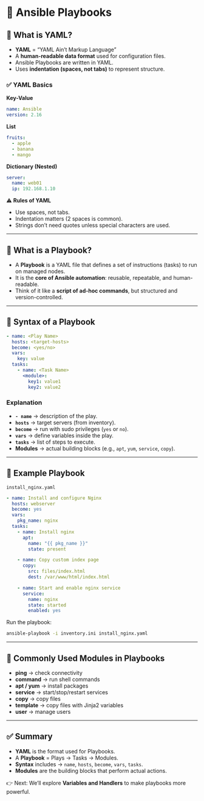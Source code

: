 
# 📘 Ansible Playbooks

## 🔹 What is YAML?
- **YAML** = “YAML Ain’t Markup Language”  
- A **human-readable data format** used for configuration files.  
- Ansible Playbooks are written in YAML.  
- Uses **indentation (spaces, not tabs)** to represent structure.  

### ✅ YAML Basics
**Key-Value**
```yaml
name: Ansible
version: 2.16
````

**List**

```yaml
fruits:
  - apple
  - banana
  - mango
```

**Dictionary (Nested)**

```yaml
server:
  name: web01
  ip: 192.168.1.10
```

⚠️ **Rules of YAML**

* Use spaces, not tabs.
* Indentation matters (2 spaces is common).
* Strings don’t need quotes unless special characters are used.

---

## 🔹 What is a Playbook?

* A **Playbook** is a YAML file that defines a set of instructions (tasks) to run on managed nodes.
* It is the **core of Ansible automation**: reusable, repeatable, and human-readable.
* Think of it like a **script of ad-hoc commands**, but structured and version-controlled.

---

## 🔹 Syntax of a Playbook

```yaml
- name: <Play Name>
  hosts: <target-hosts>
  become: <yes/no>
  vars:
    key: value
  tasks:
    - name: <Task Name>
      <module>:
        key1: value1
        key2: value2
```

### Explanation

* **`- name`** → description of the play.
* **`hosts`** → target servers (from inventory).
* **`become`** → run with sudo privileges (`yes` or `no`).
* **`vars`** → define variables inside the play.
* **`tasks`** → list of steps to execute.
* **Modules** → actual building blocks (e.g., `apt`, `yum`, `service`, `copy`).

---

## 🔹 Example Playbook

`install_nginx.yaml`

```yaml
- name: Install and configure Nginx
  hosts: webserver
  become: yes
  vars:
    pkg_name: nginx
  tasks:
    - name: Install nginx
      apt:
        name: "{{ pkg_name }}"
        state: present

    - name: Copy custom index page
      copy:
        src: files/index.html
        dest: /var/www/html/index.html

    - name: Start and enable nginx service
      service:
        name: nginx
        state: started
        enabled: yes
```

Run the playbook:

```bash
ansible-playbook -i inventory.ini install_nginx.yaml
```

---

## 🔹 Commonly Used Modules in Playbooks

* **ping** → check connectivity
* **command** → run shell commands
* **apt / yum** → install packages
* **service** → start/stop/restart services
* **copy** → copy files
* **template** → copy files with Jinja2 variables
* **user** → manage users

---

## ✅ Summary

* **YAML** is the format used for Playbooks.
* A **Playbook** = Plays → Tasks → Modules.
* **Syntax** includes → `name`, `hosts`, `become`, `vars`, `tasks`.
* **Modules** are the building blocks that perform actual actions.

👉 Next: We’ll explore **Variables and Handlers** to make playbooks more powerful.

